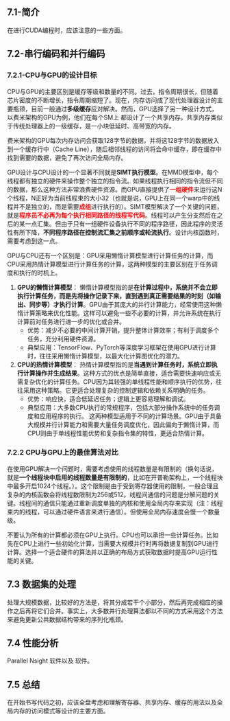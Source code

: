 ## 7.1-简介

在进行CUDA编程时，应该注意的一些方面。

## 7.2-串行编码和并行编码

### 7.2.1-CPU与GPU的设计目标

CPU与GPU的主要区别是缓存等级和数量的不同。过去，指令周期很长，但随着芯片密度的不断增长，指令周期缩短了。现在，内存访问成了现代处理器设计的主要瓶颈，目前一般通过**多级缓存**应对解决。然而，GPU选择了另一种设计方式，以费米架构的GPU为例，他们在每个SM上 都设计了一个共享内存。共享内存类似于传统处理器上的一级缓存，是一小块低延时、高带宽的内存。

费米架构的GPU每次内存访问会获取128字节的数据，并将这128字节的数据放入到一个缓存行中（Cache Line），随后相邻线程的访问将会命中缓存，即在缓存中找到需要的数据，避免了再次访问全局内存。

GPU设计与CPU设计的一个显著不同就是**SIMT执行模型**。在MMD模型中，每个线程都有独立的硬件来操作整个独立的指令流。如果线程执行相同的指令流但不同的数据，那么这种方法非常浪费硬件资源。而GPU直接提供了<font color='red'><b>一组硬件</b></font>来运行这N个线程，N正好为当前线程束的大小32（也就是说，GPU上在同一个warp中的线程并不是独立的，而是需要<font color='red'><b>成组</b></font>进行执行的）。SIMT模型解决了一个关键的问题，就是<font color='red'><b>程序员不必再为每个执行相同路径的线程写代码</b></font>。线程可以产生分支然后在之后的某一点汇集。但由于只有一组硬件设备执行不同的程序路径，因此程序的灵活性有所下降，**不同程序路径在控制流汇集之前顺序或轮流执行**。设计内核函数时，需要考虑到这一点。

GPU与CPU还有一个区别是：GPU采用懒惰计算模型进行计算任务的计算，而CPU采用热情计算模型进行计算任务的计算，这两种模型的主要区别在于任务调度和执行的时机上。
1. **GPU的懒惰计算模型**：
   懒惰计算模型指的是**在计算过程中，系统并不会立即执行计算任务，而是先将操作记录下来，直到遇到真正需要结果的时刻（如输出、同步等）才执行计算**。GPU由于其庞大的并行计算能力，经常使用这种懒惰计算策略来优化性能。这样可以避免一些不必要的计算，并允许系统在执行计算前对任务进行进一步的优化或合并。
   - 优势：减少不必要的中间计算开销，提升整体计算效率；有利于调度多个任务，充分利用硬件资源。
   - 典型应用：TensorFlow、PyTorch等深度学习框架在使用GPU进行计算时，往往采用懒惰计算模型，以最大化计算图优化的潜力。
2. **CPU的热情计算模型**：
   热情计算模型指的是**当遇到计算任务时，系统立即执行计算操作并生成结果**。这种方式的优点是简单直接，适合需要快速响应或无需复杂优化的计算任务。CPU因为其较强的单线程性能和顺序执行的优势，往往采用这种策略。它更适合处理复杂的控制逻辑和依赖关系明确的任务。
   - 优势：响应快，适合低延迟任务；逻辑上更容易理解和调试。
   - 典型应用：大多数CPU执行的常规程序，包括大部分操作系统中的任务调度和应用程序的执行。
这两种模型适用于不同的计算场景。GPU由于具备大规模并行计算能力和需要大量任务调度优化，因此偏向于懒惰计算，而CPU则由于单线程性能优势和复杂指令集的特性，更适合热情计算。

### 7.2.2 CPU与GPU上的最佳算法对比

在使用GPU解决一个问题时，需要考虑使用的线程数量是有限制的（换句话说，就是**一个线程块中启用的线程数量是有限制的**，比如在开普勒架构上，一个线程块中最多开启1024个线程。）。这个限制是由于受到寄存器使用的限制，一般合理且复杂的内核函数会将线程数限制为256或512。线程间通信的问题是分解问题的关键。线程间的通信只能通过重新调度单独的内核和使用全局内存来实现（注：线程束内的线程，可以通过硬件语言来进行通信）。但使用全局内存速度会慢一个数量级。


不要认为所有的计算都必须在GPU上执行。CPU也可以承担一些计算任务。比如先在CPU上进行一些初始化计算，当需要大规模并行时再将数据复制到GPU进行计算。选择一个适合硬件的算法并以正确的布局方式获取数据时提高GPU运行性能的关键。

## 7.3 数据集的处理

处理大规模数据，比较好的方法是，将其分成若干个小部分，然后再完成相应的操作之后再将它们合并。事实上，大多数并行处理算法都以不同的方式采用这个方法来避免更新公共数据结构带来的序列化瓶颈。


## 7.4 性能分析

Parallel Nsight 软件以及 软件。

## 7.5 总结

在开始书写代码之初，应该全盘考虑和理解寄存器、共享内存、缓存的用法以及全局内存的访问模式等设计的主要方面。











